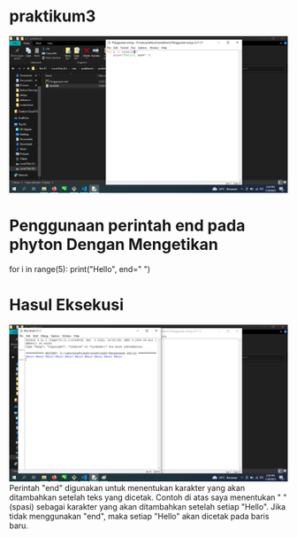 # praktikum3
![gambar1](screenshoot/ss1.png)
# Penggunaan perintah end pada phyton Dengan Mengetikan
for i in range(5):
    print("Hello", end=" ")
# Hasul Eksekusi
![gambar2](screenshoot/ss2.png)
Perintah "end" digunakan untuk menentukan karakter yang akan ditambahkan setelah teks yang dicetak. Contoh di atas saya menentukan " " (spasi) sebagai karakter yang akan ditambahkan setelah setiap "Hello". Jika tidak menggunakan "end", maka setiap "Hello" akan dicetak pada baris baru.
